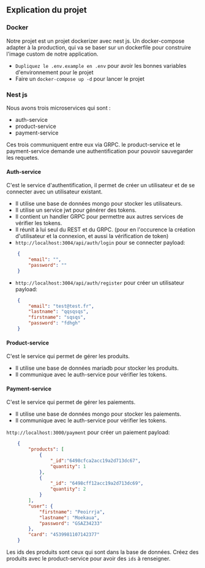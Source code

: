 ## Explication du projet

### Docker
Notre projet est un projet dockerizer avec nest js. 
Un docker-compose adapter à la production, qui va se baser sur un dockerfile pour construire l'image custom de notre application.
- `Dupliquez le .env.example en .env` pour avoir les bonnes variables d'environnement pour le projet
- Faire un `docker-compose up -d` pour lancer le projet

### Nest js
Nous avons trois microservices qui sont :
- auth-service
- product-service
- payment-service

Ces trois communiquent entre eux via GRPC.
le product-service et le payment-service demande une authentification pour pouvoir sauvegarder les requetes.

#### Auth-service
C'est le service d'authentification, il permet de créer un utilisateur et de se connecter avec un utilisateur existant.
- Il utilise une base de données mongo pour stocker les utilisateurs.
- Il utilise un service jwt pour générer des tokens.
- Il contient un handler GRPC pour permettre aux autres services de vérifier les tokens.
- Il réunit à lui seul du REST et du GRPC. (pour en l'occurence la création d'utilisateur et la connexion, et aussi la vérification de token)
- `http://localhost:3004/api/auth/login` pour se connecter
payload:
```json
    {
        "email": "",
        "password": ""
    }
```

- `http://localhost:3004/api/auth/register` pour créer un utilisateur
payload:
```json
    {
        "email": "test@test.fr",
        "lastname": "qqsqsqs",
        "firstname": "sqsqs",
        "password": "fdhgh"
    }
```

#### Product-service
C'est le service qui permet de gérer les produits.
- Il utilise une base de données mariadb pour stocker les produits.
- Il communique avec le auth-service pour vérifier les tokens.



#### Payment-service
C'est le service qui permet de gérer les paiements.
- Il utilise une base de données mongo pour stocker les paiements.
- Il communique avec le auth-service pour vérifier les tokens.

`http://localhost:3000/payment` pour créer un paiement
payload:
```json
    {
        "products": [
            {
                "_id":"6498cfca2acc19a2d713dc67",
                "quantity": 1
            },
            {
                "_id": "6498cff12acc19a2d713dc69",
                "quantity": 2
            }
        ],
        "user": {
            "firstname": "Peoirrja",
            "lastname": "Moekaua",
            "password": "GSAZ34233"
        },
        "card": "4539981107142377"
    }
```
Les ids des produits sont ceux qui sont dans la base de données. Créez des produits avec le product-service pour avoir des `ids` à renseigner.





